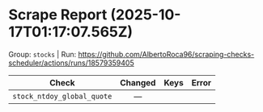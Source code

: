 # Scrape Report (2025-10-17T01:17:07.565Z)

Group: `stocks`  |  Run: https://github.com/AlbertoRoca96/scraping-checks-scheduler/actions/runs/18579359405

| Check | Changed | Keys | Error |
|---|:---:|:--|:--|
| `stock_ntdoy_global_quote` | — |  |  |
